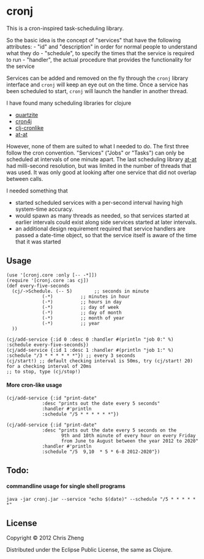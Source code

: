 # cronj

This is a cron-inspired task-scheduling library.

So the basic idea is the concept of "services" that have the following attributes:
      - "id" and "description" in order for normal people to understand what they do
      - "schedule", to specify the times that the service is required to run
      - "handler", the actual procedure that provides the functionality for the service

Services can be added and removed on the fly through the `cronj` library interface and `cronj` will keep an eye out on the time. Once a service has been scheduled to start, `cronj` will launch the handler in another thread.

I have found many scheduling libraries for clojure
  - [quartzite](https://github.com/michaelklishin/quartzite)
  - [cron4j](http://www.sauronsoftware.it/projects/cron4j)
  - [clj-cronlike](https://github.com/kognate/clj-cronlike)
  - [at-at](https://github.com/overtone/at-at)

However, none of them are suited to what I needed to do. The first three follow the cron convention. "Services" ("Jobs" or "Tasks") can only be scheduled at intervals of one minute apart.  The last scheduling library [at-at](https://github.com/overtone/at-at) had milli-second resolution, but was limited in the number of threads that was used. It was only good at looking after one service that did not overlap between calls.

I needed something that
  - started scheduled services with a per-second interval having high system-time accuracy.
  - would spawn as many threads as needed, so that services started at earlier intervals could exist along side services started at later intervals.
  - an additional design requirement required that service handlers are passed a date-time object, so that the service itself is aware of the time that it was started


## Usage
    (use '[cronj.core :only [-- -*]])
    (require '[cronj.core :as cj])
    (def every-five-seconds
      (cj/->Schedule. (-- 5)        ;; seconds in minute
                 (-*)          ;; minutes in hour
                 (-*)          ;; hours in day
                 (-*)          ;; day of week
                 (-*)          ;; day of month
                 (-*)          ;; month of year
                 (-*)          ;; year
      ))

    (cj/add-service {:id 0 :desc 0 :handler #(println "job 0:" %) :schedule every-five-seconds})
    (cj/add-service {:id 1 :desc 1 :handler #(println "job 1:" %) :schedule "/3 * * * * * *"}) ;; every 3 seconds
    (cj/start!) ;; default checking interval is 50ms, try (cj/start! 20) for a checking interval of 20ms
    ;; to stop, type (cj/stop!)


#### More cron-like usage

    (cj/add-service {:id "print-date"
                 :desc "prints out the date every 5 seconds"
                 :handler #'println
                 :schedule "/5 * * * * * *"})

    (cj/add-service {:id "print-date"
                 :desc "prints out the date every 5 seconds on the
                        9th and 10th minute of every hour on every Friday
                        from June to August between the year 2012 to 2020"
                 :handler #'println
                 :schedule "/5  9,10  * 5 * 6-8 2012-2020"})

## Todo:
#### commandline usage for single shell programs

    java -jar cronj.jar --service "echo $(date)" --schedule "/5 * * * * * *"

## License
Copyright © 2012 Chris Zheng

Distributed under the Eclipse Public License, the same as Clojure.
